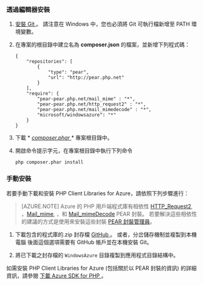 ### 透過編輯器安裝

1. [安裝 Git ][install-git]。 請注意在 Windows 中，您也必須將 Git 可執行檔新增至 PATH 環境變數。

2. 在專案的根目錄中建立名為 **composer.json** 的檔案，並新增下列程式碼：

    ```
    {
        "repositories": [
            {
                "type": "pear",
                "url": "http://pear.php.net"
            }
        ],
        "require": {
            "pear-pear.php.net/mail_mime" : "*",
            "pear-pear.php.net/http_request2" : "*",
            "pear-pear.php.net/mail_mimedecode" : "*",
            "microsoft/windowsazure": "*"
        }
    }
    ```

3. 下載 * *[composer.phar ][composer-phar]* * 專案根目錄中。

4. 開啟命令提示字元，在專案根目錄中執行下列命令

    ```
    php composer.phar install
    ```

### 手動安裝

若要手動下載和安裝 PHP Client Libraries for Azure，請依照下列步驟進行：
> [AZURE.NOTE] Azure 的 PHP 用戶端程式庫有相依性 [HTTP_Request2](http://pear.php.net/package/HTTP_Request2), ，[Mail_mime](http://pear.php.net/package/Mail_mime), ，和 [Mail_mimeDecode](http://pear.php.net/package/Mail_mimeDecode) PEAR 封裝。 若要解決這些相依性的建議的方式是使用來安裝這些封裝 [PEAR 封裝管理員](http://pear.php.net/manual/en/installation.php)。

1. 下載包含的程式庫的.zip 封存檔 [GitHub ][php-sdk-github]。 或者，分岔儲存機制並複製到本機電腦 後面這個選項需要有 GitHub 帳戶並在本機安裝 Git。

2. 將已下載之封存檔的 `WindowsAzure` 目錄複製到應用程式目錄結構中。

如需安裝 PHP Client Libraries for Azure (包括關於以 PEAR 封裝的資訊) 的詳細資訊，請參閱 [下載 Azure SDK for PHP ][download-sdk-php]。


[php-sdk-github]: http://go.microsoft.com/fwlink/?LinkId=252719 
[install-git]: http://git-scm.com/book/en/Getting-Started-Installing-Git 
[download-sdk-php]: ../articles/php-download-sdk.md 
[composer-phar]: http://getcomposer.org/composer.phar 

